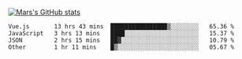 [![Mars's GitHub stats](https://github-readme-stats.vercel.app/api?username=unbrain)](https://github.com/unbrain/github-readme-stats)

<!--START_SECTION:waka-->

```text
Vue.js       13 hrs 43 mins  ████████████████▒░░░░░░░░   65.36 %
JavaScript   3 hrs 13 mins   ████░░░░░░░░░░░░░░░░░░░░░   15.37 %
JSON         2 hrs 15 mins   ██▓░░░░░░░░░░░░░░░░░░░░░░   10.79 %
Other        1 hr 11 mins    █▒░░░░░░░░░░░░░░░░░░░░░░░   05.67 %
```

<!--END_SECTION:waka-->
